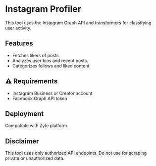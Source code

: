 # Instagram Profiler

This tool uses the Instagram Graph API and transformers for classifying user activity.

## Features

- Fetches likers of posts.
- Analyzes user bios and recent posts.
- Categorizes follows and liked content.

## ⚠️ Requirements

- Instagram Business or Creator account
- Facebook Graph API token

## Deployment

Compatible with Zyte platform.

## Disclaimer

This tool uses only authorized API endpoints. Do not use for scraping private or unauthorized data.
